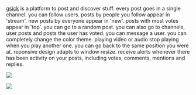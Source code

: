 [gsick](http://gsick.com) is a platform to post and discover stuff.
every post goes in a single channel.
you can follow users.
posts by people you follow appear in 'stream'.
new posts by everyone appear in 'new'.
posts with most votes appear in 'top'.
you can go to a random post.
you can also go to channels, user posts and posts the user has voted.
you can message a user.
you can completely change the color theme.
playing video or audio stop playing when you play another one.
you can go back to the same position you were at.
reponsive design adapts to window resize.
receive alerts whenever there has been activity on your posts,
including votes, comments, mentions and replies.


![](http://i.imgur.com/rDbB7Y8.jpg)

![](http://i.imgur.com/BM3QEBS.jpg)
